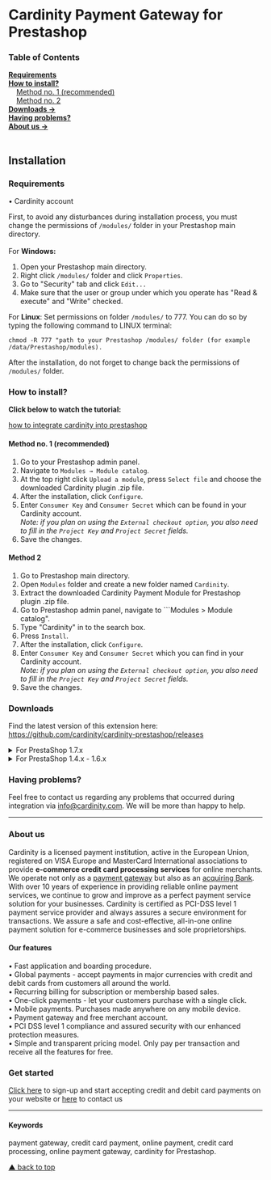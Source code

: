 # Cardinity Payment Gateway for Prestashop

### Table of Contents  
[<b>Requirements</b>](#Requirements)<br>
[<b>How to install?</b>](#How-to-install)  
       [Method no. 1 (recommended)](#method-no-1-recommended)  
       [Method no. 2](#method-no-2)   
 [<b>Downloads →</b>](#downloads)<br>
 [<b>Having problems?</b>](#having-problems)<br>
 [<b>About us →</b>](#aboutus)<br>     
<a name="headers"/>  

## Installation

### Requirements
• Cardinity account  

First, to avoid any disturbances during installation process, you must change the permissions of ```/modules/``` folder in your Prestashop main directory. 
<br><br>
For <b>Windows:</b> 

1) Open your Prestashop main directory.
2) Right click ```/modules/``` folder and click ```Properties```.
3) Go to "Security" tab and click ```Edit...```
4) Make sure that the user or group under which you operate has "Read & execute" and "Write" checked.

For <b>Linux</b>:
Set permissions on folder ```/modules/``` to 777. You can do so by typing the following command to LINUX terminal: 
```
chmod -R 777 "path to your Prestashop /modules/ folder (for example /data/Prestashop/modules).
```
After the installation, do not forget to change back the permissions of ```/modules/``` folder.  

### How to install?

<b>Click below to watch the tutorial:</b>  
  
[how to integrate cardinity into prestashop](https://www.youtube.com/watch?v=lwKoIbM6kj8)

#### Method no. 1 (recommended)
1) Go to your Prestashop admin panel.
2) Navigate to ```Modules → Module catalog```.
3) At the top right click ```Upload a module```, press ```Select file``` and choose the downloaded Cardinity plugin .zip file.
4) After the installation, click ```Configure```.
5) Enter ```Consumer Key``` and ```Consumer Secret``` which can be found in your Cardinity account.   
<i>Note: if you plan on using the ```External checkout option```, you also need to fill in the ```Project Key``` and ```Project Secret``` fields.</i>
6) Save the changes.

#### Method 2
1) Go to Prestashop main directory.
2) Open ```Modules``` folder and create a new folder named ```Cardinity```.
3) Extract the downloaded Cardinity Payment Module for Prestashop plugin .zip  file.
4) Go to Prestashop admin panel, navigate to ```Modules > Module catalog".
5) Type "Cardinity" in to the search box.
6) Press ```Install```.
7) After the installation, click ```Configure```.
8) Enter ```Consumer Key``` and ```Consumer Secret``` which you can find in your Cardinity account.  
<i>Note: if you plan on using the ```External checkout option```, you also need to fill in the ```Project Key``` and ```Project Secret``` fields.</i>
10) Save the changes.

### Downloads
Find the latest version of this extension here: https://github.com/cardinity/cardinity-prestashop/releases
<details show>
  <summary>For PrestaShop 1.7.x</summary>
  
| Version | Description                                      | Link                                                                                          |
|---------|--------------------------------------------------|-----------------------------------------------------------------------------------------------|
| 4.0.10  | Added Customer Email to 3ds validation parameter | <a href="https://github.com/cardinity/cardinity-prestashop/releases/tag/v4.0.10">Download</a> |
</details>

<details show>
  <summary>For PrestaShop 1.4.x - 1.6.x</summary>
  
| Version       | Description                                         |Link        |
| ------------- |-----------------------------------------------------|------------|
| v1.4.4 | More Debug Log | <a href="https://github.com/cardinity/cardinity-prestashop/releases/tag/v1.4.4">Download</a> |
</details>


### Having problems?  

Feel free to contact us regarding any problems that occurred during integration via info@cardinity.com. We will be more than happy to help.

-----

### About us
Cardinity is a licensed payment institution, active in the European Union, registered on VISA Europe and MasterCard International associations to provide <b>e-commerce credit card processing services</b> for online merchants. We operate not only as a <u>payment gateway</u> but also as an <u>acquiring Bank</u>. With over 10 years of experience in providing reliable online payment services, we continue to grow and improve as a perfect payment service solution for your businesses. Cardinity is certified as PCI-DSS level 1 payment service provider and always assures a secure environment for transactions. We assure a safe and cost-effective, all-in-one online payment solution for e-commerce businesses and sole proprietorships.<br>
#### Our features
• Fast application and boarding procedure.   
• Global payments - accept payments in major currencies with credit and debit cards from customers all around the world.   
• Recurring billing for subscription or membership based sales.  
• One-click payments - let your customers purchase with a single click.   
• Mobile payments. Purchases made anywhere on any mobile device.   
• Payment gateway and free merchant account.   
• PCI DSS level 1 compliance and assured security with our enhanced protection measures.   
• Simple and transparent pricing model. Only pay per transaction and receive all the features for free.
### Get started
<a href="https://cardinity.com/sign-up">Click here</a> to sign-up and start accepting credit and debit card payments on your website or <a href="https://cardinity.com/company/contact-us">here</a> to contact us 

___

#### Keywords
payment gateway, credit card payment, online payment, credit card processing, online payment gateway, cardinity for Prestashop.     

  
 [▲ back to top](#Cardinity-Payment-Gateway-for-PrestaShop)
